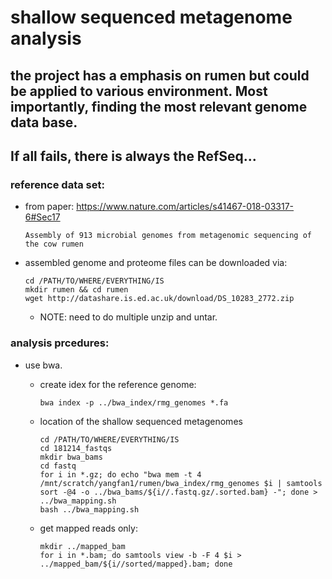 # shallow sequenced metagenome analysis
## the project has a emphasis on rumen but could be applied to various environment. Most importantly, finding the most relevant genome data base. 
## If all fails, there is always the RefSeq...

### reference data set: 
+ from paper: https://www.nature.com/articles/s41467-018-03317-6#Sec17
 
  `Assembly of 913 microbial genomes from metagenomic sequencing of the cow rumen`

+ assembled genome and proteome files can be downloaded via:
  ```
  cd /PATH/TO/WHERE/EVERYTHING/IS
  mkdir rumen && cd rumen
  wget http://datashare.is.ed.ac.uk/download/DS_10283_2772.zip
  ```
  + NOTE: need to do multiple unzip and untar.

### analysis prcedures:

+ use bwa.
  + create idex for the reference genome:
    ```
    bwa index -p ../bwa_index/rmg_genomes *.fa
    ```
  
  + location of the shallow sequenced metagenomes
    ```
    cd /PATH/TO/WHERE/EVERYTHING/IS
    cd 181214_fastqs
    mkdir bwa_bams
    cd fastq
    for i in *.gz; do echo "bwa mem -t 4 /mnt/scratch/yangfan1/rumen/bwa_index/rmg_genomes $i | samtools sort -@4 -o ../bwa_bams/${i//.fastq.gz/.sorted.bam} -"; done > ../bwa_mapping.sh
    bash ../bwa_mapping.sh
    ```

  + get mapped reads only:
    ```
    mkdir ../mapped_bam
    for i in *.bam; do samtools view -b -F 4 $i > ../mapped_bam/${i//sorted/mapped}.bam; done
    ```

